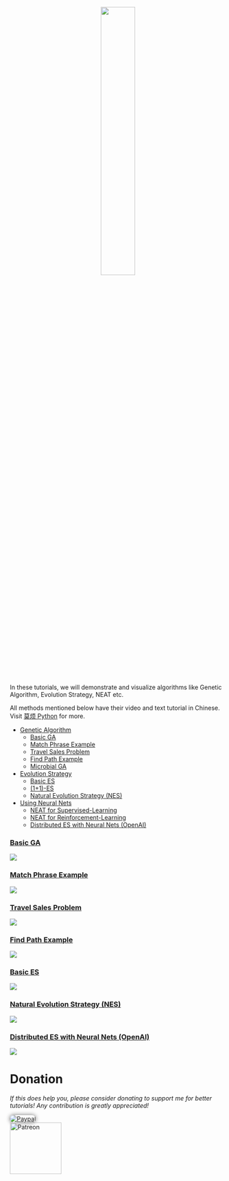 <p align="center">
    <a href="EA.jpg?raw=true" target="_blank">
    <img width="40%" src="EA.jpg" style="max-width:100%;">
    </a>
</p>

In these tutorials, we will demonstrate and visualize algorithms like Genetic Algorithm,
Evolution Strategy, NEAT etc.

All methods mentioned below have their video and text tutorial in Chinese. Visit [莫烦 Python](https://mofanpy.com/) for more.


* [Genetic Algorithm](tutorial-contents/Genetic%20Algorithm)
  * [Basic GA](tutorial-contents/Genetic%20Algorithm/Genetic%20Algorithm%20Basic.py)
  * [Match Phrase Example](tutorial-contents/Genetic%20Algorithm/Match%20Phrase.py)
  * [Travel Sales Problem](tutorial-contents/Genetic%20Algorithm/Travel%20Sales%20Person.py)
  * [Find Path Example](tutorial-contents/Genetic%20Algorithm/Find%20Path.py)
  * [Microbial GA](tutorial-contents/Genetic%20Algorithm/Microbial%20Genetic%20Algorithm.py)
* [Evolution Strategy](tutorial-contents/Evolution%20Strategy)
  * [Basic ES](tutorial-contents/Evolution%20Strategy/Evolution%20Strategy%20Basic.py)
  * [(1+1)-ES](tutorial-contents/Evolution%20Strategy/(1%2B1)-ES.py)
  * [Natural Evolution Strategy (NES)](tutorial-contents/Evolution%20Strategy/Natural%20Evolution%20Strategy%20(NES).py)
* [Using Neural Nets](tutorial-contents/Using%20Neural%20Nets)
  * [NEAT for Supervised-Learning](tutorial-contents/Using%20Neural%20Nets/NEAT)
  * [NEAT for Reinforcement-Learning](tutorial-contents/Using%20Neural%20Nets/NEAT_gym)
  * [Distributed ES with Neural Nets (OpenAI)](tutorial-contents/Using%20Neural%20Nets/Evolution%20Strategy%20with%20Neural%20Nets.py)


### [Basic GA](tutorial-contents/Genetic%20Algorithm/Genetic%20Algorithm%20Basic.py)


<a href="tutorial-contents/Genetic%20Algorithm/Genetic%20Algorithm%20Basic.py">
    <img class="course-image" src="https://github.com/MorvanZhou/Evolutionary-Algorithm/demo/ga.gif">
</a>

### [Match Phrase Example](tutorial-contents/Genetic%20Algorithm/Match%20Phrase.py)

<a href="tutorial-contents/Genetic%20Algorithm/Match%20Phrase.py">
    <img class="course-image" src="https://github.com/MorvanZhou/Evolutionary-Algorithm/demo/phrase.gif">
</a>

### [Travel Sales Problem](tutorial-contents/Genetic%20Algorithm/Travel%20Sales%20Person.py)

<a href="tutorial-contents/Genetic%20Algorithm/Travel%20Sales%20Person.py">
    <img class="course-image" src="https://github.com/MorvanZhou/Evolutionary-Algorithm/demo/tsp.gif">
</a>

### [Find Path Example](tutorial-contents/Genetic%20Algorithm/Find%20Path.py)
<a href="tutorial-contents/Genetic%20Algorithm/Find%20Path.py">
    <img class="course-image" src="https://github.com/MorvanZhou/Evolutionary-Algorithm/demo/find path.gif" >
</a>

### [Basic ES](tutorial-contents/Evolution%20Strategy/Evolution%20Strategy%20Basic.py)

<a href="tutorial-contents/Evolution%20Strategy/Evolution%20Strategy%20Basic.py">
    <img class="course-image" src="https://github.com/MorvanZhou/Evolutionary-Algorithm/demo/es.gif" >
</a>

### [Natural Evolution Strategy (NES)](tutorial-contents/Evolution%20Strategy/Natural%20Evolution%20Strategy%20(NES).py)

<a href="tutorial-contents/Evolution%20Strategy/Natural%20Evolution%20Strategy%20(NES).py">
    <img class="course-image" src="https://github.com/MorvanZhou/Evolutionary-Algorithm/demo/nes.gif" >
</a>

### [Distributed ES with Neural Nets (OpenAI)](tutorial-contents/Using%20Neural%20Nets/Evolution%20Strategy%20with%20Neural%20Nets.py)

<a href="tutorial-contents/Using%20Neural%20Nets/Evolution%20Strategy%20with%20Neural%20Nets.py">
    <img class="course-image" src="https://github.com/MorvanZhou/Evolutionary-Algorithm/demo/es_rl.gif" >
</a>

# Donation

*If this does help you, please consider donating to support me for better tutorials! Any contribution is greatly appreciated!*

<div >
  <a href="https://www.paypal.com/cgi-bin/webscr?cmd=_donations&amp;business=morvanzhou%40gmail%2ecom&amp;lc=C2&amp;item_name=MorvanPython&amp;currency_code=AUD&amp;bn=PP%2dDonationsBF%3abtn_donateCC_LG%2egif%3aNonHosted">
    <img style="border-radius: 20px;  box-shadow: 0px 0px 10px 1px  #888888;"
         src="https://www.paypalobjects.com/webstatic/en_US/i/btn/png/silver-pill-paypal-44px.png"
         alt="Paypal"
         height="auto" ></a>
</div>

<div>
  <a href="https://www.patreon.com/morvan">
    <img src="https://mofanpy.com/static/img/support/patreon.jpg"
         alt="Patreon"
         height=120>
  </a>
</div>